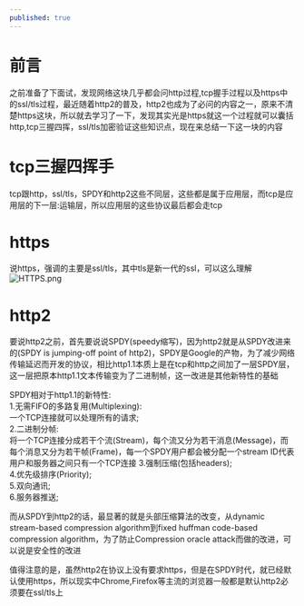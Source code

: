 ```yaml
---
published: true
---
```

# 前言

之前准备了下面试，发现网络这块几乎都会问http过程,tcp握手过程以及https中的ssl/tls过程，最近随着http2的普及，http2也成为了必问的内容之一，原来不清楚https这块，所以就去学习了一下，发现其实光是https就这一个过程就可以囊括http,tcp三握四挥，ssl/tls加密验证这些知识点，现在来总结一下这一块的内容

# tcp三握四挥手
tcp跟http，ssl/tls，SPDY和http2这些不同层，这些都是属于应用层，而tcp是应用层的下一层:运输层，所以应用层的这些协议最后都会走tcp

# https
说https，强调的主要是ssl/tls，其中tls是新一代的ssl，可以这么理解![HTTPS.png]({{site.baseurl}}/_posts/HTTPS.png)



# http2  
要说http2之前，首先要说说SPDY(speedy缩写)，因为http2就是从SPDY改进来的(SPDY is jumping-off point of http2)，SPDY是Google的产物，为了减少网络传输延迟而开发的协议，相比http1.1本质上是在tcp和http之间加了一层SPDY层，这一层把原本http1.1文本传输变为了二进制帧，这一改进是其他新特性的基础

SPDY相对于http1.1的新特性:  
1.无需FIFO的多路复用(Multiplexing):  
一个TCP连接就可以处理所有的请求;  
2.二进制分帧:  
将一个TCP连接分成若干个流(Stream)，每个流又分为若干消息(Message)，而每个消息又分为若干帧(Frame)，每一个SPDY用户都会被分配一个stream ID代表用户和服务器之间只有一个TCP连接
3.强制压缩(包括headers);  
4.优先级排序(Priority);  
5.双向通讯;  
6.服务器推送;  

而从SPDY到http2的话，最显著的就是头部压缩算法的改变，从dynamic stream-based compression algorithm到fixed huffman code-based compression algorithm，为了防止Compression oracle attack而做的改进，可以说是安全性的改进  

值得注意的是，虽然http2在协议上没有要求https，但是在SPDY时代，就已经默认使用https，所以现实中Chrome,Firefox等主流的浏览器一般都是默认http2必须要在ssl/tls上
